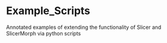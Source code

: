 # Example_Scripts

Annotated examples of extending the functionality of Slicer and SlicerMorph via python scripts
